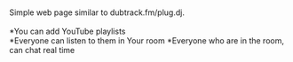 <br>Simple web page similar to dubtrack.fm/plug.dj.</br>
<br>*You can add YouTube playlists</br>
*Everyone can listen to them in Your room
*Everyone who are in the room, can chat real time
